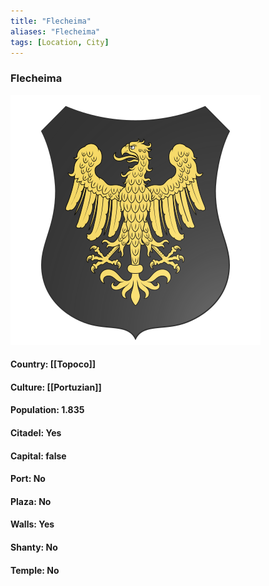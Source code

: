 ```yaml
---
title: "Flecheima"
aliases: "Flecheima"
tags: [Location, City]
---
```

### Flecheima
![](attachment/e18f62e46776af5a2a19dd5183364936.svg)

#### Country: [[Topoco]]

#### Culture: [[Portuzian]]

#### Population: 1.835

#### Citadel: Yes

#### Capital: false

#### Port: No

#### Plaza: No

#### Walls: Yes

#### Shanty: No

#### Temple: No

